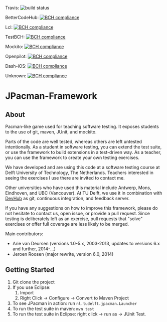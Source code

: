 Travis: ![build status](https://travis-ci.org/SERG-Delft/jpacman-framework.svg?branch=master)

BetterCodeHub: [![BCH compliance](https://bettercodehub.com/edge/badge/achilleasxy/test-bch-jpacman)](https://bettercodehub.com)

Lcl: [![BCH compliance](https://1efaccea.ngrok.io/edge/badge/achilleasxy/test-bch-jpacman)](http://127.0.0.1:8100/)

TestBCH: [![BCH compliance](https://1efaccea.ngrok.io/edge/badge/TestBCH/test-bch-jpacman)](http://127.0.0.1:8100/)

Mockito: [![BCH compliance](https://1efaccea.ngrok.io/edge/badge/achilleasxy/mockito)](http://127.0.0.1:8100/)

Openpilot: [![BCH compliance](https://1efaccea.ngrok.io/edge/badge/achilleasxy/openpilot)](http://127.0.0.1:8100/)

Dash-iOS: [![BCH compliance](hhttps://1efaccea.ngrok.io/edge/badge/achilleasxy/Dash-iOS)](http://127.0.0.1:8100/)

Unknown: [![BCH compliance](hhttps://1efaccea.ngrok.io/edge/badge/achilleasxy/qwede)](http://127.0.0.1:8100/)


JPacman-Framework
=================

About
-----

Pacman-like game used for teaching software testing.
It exposes students to the use of git, maven, JUnit, and mockito.

Parts of the code are well tested, whereas others are left untested intentionally. As a student in software testing, you can extend the test suite, or use the framework to build extensions in a test-driven way. As a teacher, you can use the framework to create your own testing exercises.

We have developed and are using this code at a software testing course at Delft University of Technology, The Netherlands. Teachers interested in seeing the exercises I use there are invited to contact me.

Other universities who have used this material include Antwerp, Mons, Eindhoven, and UBC (Vancouver).
At TU Delft, we use it in combination with [DevHub](https://github.com/devhub-tud/devhub) as git, continuous integration, and feedback server.

If you have any suggestions on how to improve this framework, please do not hesitate to contact us, open issue, or provide a pull request. Since testing is deliberately left as an exercise, pull requests that "solve" exercises or offer full coverage are less likely to be merged.

Main contributors:

*	Arie van Deursen (versions 1.0-5.x, 2003-2013, updates to versions 6.x and further, 2014-...)
*	Jeroen Roosen (major rewrite, version 6.0, 2014)


Getting Started
---------------

1. Git clone the project
2. If you use Eclipse:
	1. Import
	2. Right Click -> Configure -> Convert to Maven Project
3. To see JPacman in action: run `nl.tudelft.jpacman.Launcher`
4. To run the test suite in maven: `mvn test`
5. To run the test suite in Eclipse: right click -> run as -> JUnit Test.
	 
